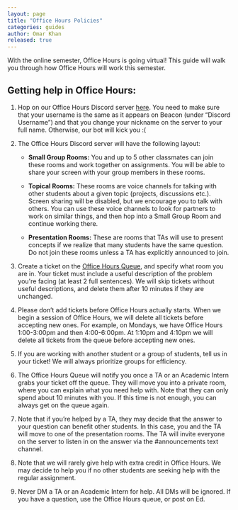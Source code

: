 ```yaml
---
layout: page
title: "Office Hours Policies"
categories: guides
author: Omar Khan
released: true
---
```


With the online semester, Office Hours is going virtual! This guide will walk
you through how Office Hours will work this semester.

## Getting help in Office Hours:

1. Hop on our Office Hours Discord server [here](https://discord.gg/94BuJY3). You need to make sure that your username is the same as it appears on Beacon (under “Discord Username”) and that you change your nickname on the server to your full name. Otherwise, our bot will kick you :(

2. The Office Hours Discord server will have the following layout:

   - **Small Group Rooms:** You and up to 5 other classmates can join these rooms and work together on assignments. You will be able to share your screen with your group members in these rooms.

   - **Topical Rooms:** These rooms are voice channels for talking with other students about a given topic (projects, discussions etc.). Screen sharing will be disabled, but we encourage you to talk with others. You can use these voice channels to look for partners to work on similar things, and then hop into a Small Group Room and continue working there.

   - **Presentation Rooms:** These are rooms that TAs will use to present concepts if we realize that many students have the same question. Do not join these rooms unless a TA has explicitly announced to join.

3. Create a ticket on the [Office Hours Queue](https://oh.datastructur.es/), and specify what room you are in. Your ticket must include a useful description of the problem you're facing (at least 2 full sentences). We will skip tickets without useful descriptions, and delete them after 10 minutes if they are unchanged.

4. Please don’t add tickets before Office Hours actually starts. When we begin a session of Office Hours, we will delete all tickets before accepting new ones. For example, on Mondays, we have Office Hours 1:00-3:00pm and then 4:00-6:00pm. At 1:10pm and 4:10pm we will delete all tickets from the queue before accepting new ones.

5. If you are working with another student or a group of students, tell us in your ticket! We will always prioritize groups for efficiency.

6. The Office Hours Queue will notify you once a TA or an Academic Intern grabs your ticket off the queue. They will move you into a private room, where you can explain what you need help with. Note that they can only spend about 10 minutes with you. If this time is not enough, you can always get on the queue again.

7. Note that if you’re helped by a TA, they may decide that the answer to your question can benefit other students. In this case, you and the TA will move to one of the presentation rooms. The TA will invite everyone on the server to listen in on the answer via the #announcements text channel.

8. Note that we will rarely give help with extra credit in Office Hours. We may decide to help you if no other students are seeking help with the regular assignment.

9. Never DM a TA or an Academic Intern for help. All DMs will be ignored. If you have a question, use the Office Hours queue, or post on Ed.
